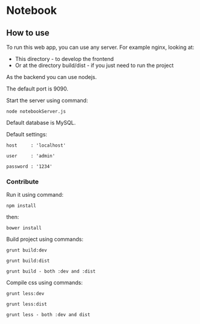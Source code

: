 # Notebook

## How to use

To run this web app, you can use any server.
For example nginx, looking at:

- This directory - to develop the frontend
- Or at the directory build/dist - if you just need to run the project


As the backend you can use nodejs.

The default port is 9090.

Start the server using command:

	node notebookServer.js
	
Default database is MySQL.

Default settings:

	host     : 'localhost'

	user     : 'admin'

	password : '1234'



### Contribute

Run it using command:

	npm install
then:

	bower install

Build project using commands:

	grunt build:dev

   	grunt build:dist

   	grunt build - both :dev and :dist
   
Compile css using commands:

  	grunt less:dev
  	
  	grunt less:dist
  	
  	grunt less - both :dev and dist
